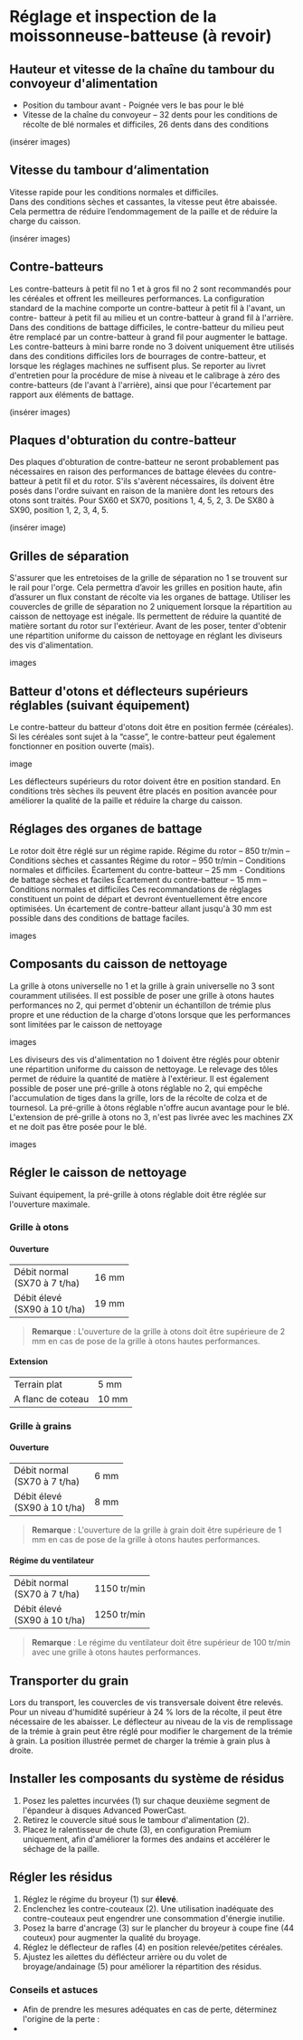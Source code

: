 # Réglage et inspection de la moissonneuse-batteuse (à revoir)

## Hauteur et vitesse de la chaîne du tambour du convoyeur d'alimentation

* Position du tambour avant - Poignée vers le bas pour le blé  
* Vitesse de la chaîne du convoyeur – 32 dents pour les conditions de 
récolte de blé normales et difficiles, 26 dents dans des conditions 

(insérer images)

## Vitesse du tambour d‘alimentation 

Vitesse rapide pour les conditions normales et difficiles.  
Dans des conditions sèches et cassantes, la vitesse peut être abaissée.  
Cela permettra de réduire l’endommagement de la paille et de réduire la charge du caisson.

(insérer images)

## Contre-batteurs

Les contre-batteurs à petit fil no 1 et à gros fil no 2 sont recommandés pour les céréales et offrent les meilleures performances. La configuration standard de la machine comporte un contre-batteur à petit fil à l'avant, un contre- batteur à petit fil au milieu et un contre-batteur à grand fil à l'arrière. Dans des conditions de battage difficiles, le contre-batteur du milieu peut être remplacé par un contre-batteur à grand fil pour augmenter le battage.
Les contre-batteurs à mini barre ronde no 3 doivent uniquement être utilisés dans des conditions difficiles lors de bourrages de contre-batteur, et lorsque les réglages machines ne suffisent plus.
Se reporter au livret d'entretien pour la procédure de mise à niveau et le calibrage à zéro des contre-batteurs (de l'avant à l'arrière), ainsi que pour l'écartement par rapport aux éléments de battage.

(insérer images)

## Plaques d'obturation du contre-batteur
Des plaques d'obturation de contre-batteur ne seront probablement pas nécessaires en raison des performances de battage élevées du contre- batteur à petit fil et du rotor.
S'ils s'avèrent nécessaires, ils doivent être posés dans l'ordre suivant en raison de la manière dont les retours des otons sont traités. Pour SX60 et SX70, positions 1, 4, 5, 2, 3. De SX80 à SX90, position 1, 2, 3, 4, 5.

(insérer image)

## Grilles de séparation

S'assurer que les entretoises de la grille de séparation no 1 se trouvent sur le rail pour l'orge. Cela permettra d’avoir les grilles en position haute, afin d’assurer un flux constant de récolte via les organes de battage. Utiliser les couvercles de grille de séparation no 2 uniquement lorsque la répartition au caisson de nettoyage est inégale. Ils permettent de réduire la quantité de matière sortant du rotor sur l'extérieur. Avant de les poser, tenter d'obtenir une répartition uniforme du caisson de nettoyage en réglant les diviseurs des vis d'alimentation.

images

## Batteur d'otons et déflecteurs supérieurs réglables (suivant équipement)

Le contre-batteur du batteur d'otons doit être en position fermée (céréales). Si les céréales sont sujet à la “casse”, le contre-batteur peut également fonctionner en position ouverte (maïs).

image

Les déflecteurs supérieurs du rotor doivent être en position standard. En conditions très sèches ils peuvent être placés en position avancée pour améliorer la qualité de la paille et réduire la charge du caisson.

## Réglages des organes de battage

Le rotor doit être réglé sur un régime rapide.
Régime du rotor – 850 tr/min – Conditions sèches et cassantes
Régime du rotor – 950 tr/min – Conditions normales et difficiles. Écartement du contre-batteur – 25 mm - Conditions de battage sèches et faciles
Écartement du contre-batteur – 15 mm – Conditions normales et difficiles Ces recommandations de réglages constituent un point de départ et devront éventuellement être encore optimisées. Un écartement de contre-batteur allant jusqu'à 30 mm est possible dans des conditions de battage faciles.

images

## Composants du caisson de nettoyage

La grille à otons universelle no 1 et la grille à grain universelle no 3 sont couramment utilisées. Il est possible de poser une grille à otons hautes performances no 2, qui permet d'obtenir un échantillon de trémie plus propre et une réduction de la charge d'otons lorsque que les performances sont limitées par le caisson de nettoyage

images

Les diviseurs des vis d'alimentation no 1 doivent être réglés pour obtenir une répartition uniforme du caisson de nettoyage. Le relevage des tôles permet de réduire la quantité de matière à l'extérieur. Il est également possible de poser une pré-grille à otons réglable no 2, qui empêche l'accumulation de tiges dans la grille, lors de la récolte de colza et de tournesol. La pré-grille à ôtons réglable n'offre aucun avantage pour le blé. L'extension de pré-grille à otons no 3, n'est pas livrée avec les machines ZX et ne doit pas être posée pour le blé.

images

## Régler le caisson de nettoyage

Suivant équipement, la pré-grille à otons réglable doit être réglée sur l'ouverture maximale. 

### Grille à otons

#### Ouverture

|  |  |
|---|---|
| Débit normal <br>(SX70 à 7 t/ha)| 16 mm |
| Débit élevé <br>(SX90 à 10 t/ha)| 19 mm |

> **Remarque** :
> L'ouverture de la grille à otons doit être supérieure de 2 mm en cas de pose de la grille à otons hautes performances.

#### Extension

|  |  |
|---|---|
| Terrain plat | 5 mm |
| A flanc de coteau | 10 mm |


### Grille à grains

#### Ouverture

|  |  |
|---|---|
| Débit normal <br>(SX70 à 7 t/ha)| 6 mm|
| Débit élevé <br>(SX90 à 10 t/ha)| 8 mm |

> **Remarque** :
> L'ouverture de la grille à grain doit être supérieure de 1 mm en cas de pose de la grille à otons hautes performances.

#### Régime du ventilateur

|  |  |
|---|---|
| Débit normal <br>(SX70 à 7 t/ha)| 1150 tr/min|
| Débit élevé <br>(SX90 à 10 t/ha)| 1250 tr/min |

> **Remarque** :
> Le régime du ventilateur doit être supérieur de 100 tr/min avec une grille à otons hautes performances.

## Transporter du grain

Lors du transport, les couvercles de vis transversale doivent être relevés. Pour un niveau d'humidité supérieur à 24 % lors de la récolte, il peut être nécessaire de les abaisser. Le déflecteur au niveau de la vis de remplissage de la trémie à grain peut être réglé pour modifier le chargement de la trémie à grain. La position illustrée permet de charger la trémie à grain plus à droite. 

## Installer les composants du système de résidus

1. Posez les palettes incurvées (1) sur chaque deuxième segment de l'épandeur à disques Advanced PowerCast.
1. Retirez le couvercle situé sous le tambour d'alimentation (2).
1. Placez le ralentisseur de chute (3), en configuration Premium uniquement, afin d'améliorer la formes des andains et accélérer le séchage de la paille.

## Régler les résidus

1. Réglez le régime du broyeur (1) sur **élevé**.
1. Enclenchez les contre-couteaux (2). Une utilisation inadéquate des contre-couteaux peut engendrer une consommation d'énergie inutilie.
1. Posez la barre d'ancrage (3) sur le plancher du broyeur à coupe fine (44 couteux) pour augmenter la qualité du broyage.
1. Réglez le déflecteur de rafles (4) en position relevée/petites céréales.
1. Ajustez les ailettes du déflécteur arrière ou du volet de broyage/andainage (5) pour améliorer la répartition des résidus.

### Conseils et astuces

* Afin de prendre les mesures adéquates en cas de perte, déterminez l'origine de la perte :
* 